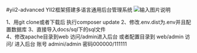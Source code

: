 #yii2-advanced
YII2框架搭建多语言通用后台管理系统
![输入图片说明](http://git.oschina.net/uploads/images/2016/1107/220810_5f2c3d89_5211.png "在这里输入图片标题")


1、用git clone或者下载后 执行composer update
2、修改.env.dist为.env并且配置数据库
3、直接导入docs/sql下的sql文件  
4、修改apache目录到web  访问/admin进入后台   或者配置目录到 web/admin  访问/ 进入后台
   账号 admini/admin  密码000000/111111